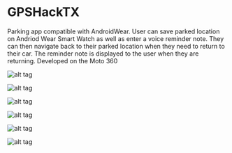 GPSHackTX
=========
Parking app compatible with AndroidWear. User can save parked location on Andriod Wear Smart Watch as well as enter a voice reminder note. They can then navigate back to their parked location when they need to return to their car. The reminder note is displayed to the user when they are returning. Developed on the Moto 360

![alt tag](https://cloud.githubusercontent.com/assets/5332531/4693549/38204eb6-57a1-11e4-8666-a2633e67456f.jpg)

![alt tag](https://github.com/baibye/GPSHackTX/blob/master/10742757_10152838291005152_1886634242_o.jpg)

![alt tag](https://github.com/baibye/GPSHackTX/blob/master/10732518_10152838291030152_1500353515_o.jpg)

![alt tag](https://github.com/baibye/GPSHackTX/blob/master/10730787_10152838291035152_1814899733_o.jpg)


![alt tag](https://github.com/baibye/GPSHackTX/blob/master/10744702_10152838285810152_1552943780_n.jpg)


![alt tag](https://github.com/baibye/GPSHackTX/blob/master/10744569_10152838285820152_1332196486_n.jpg)
